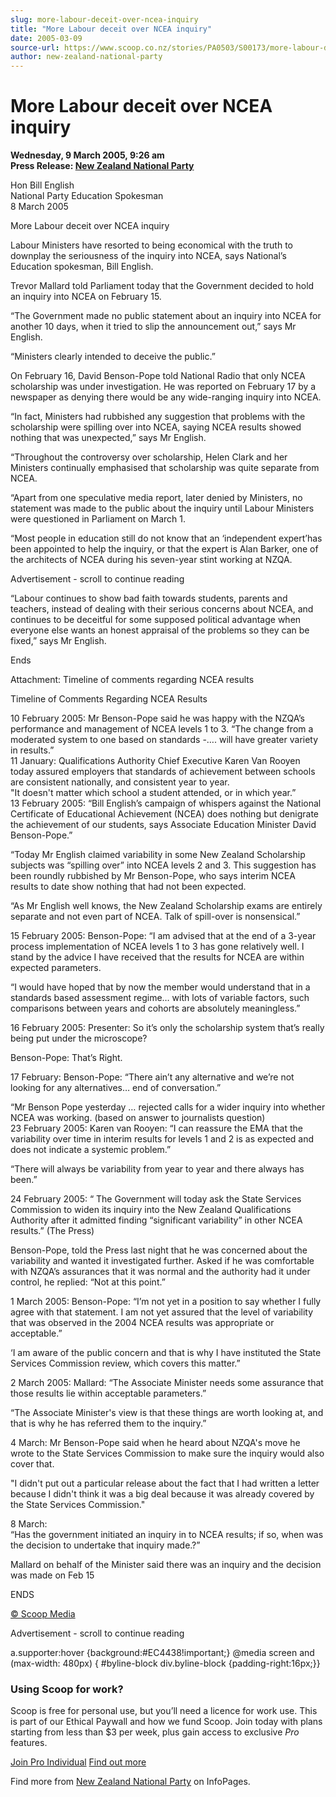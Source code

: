 ```yaml
---
slug: more-labour-deceit-over-ncea-inquiry
title: "More Labour deceit over NCEA inquiry"
date: 2005-03-09
source-url: https://www.scoop.co.nz/stories/PA0503/S00173/more-labour-deceit-over-ncea-inquiry.htm
author: new-zealand-national-party
---
```

More Labour deceit over NCEA inquiry
====================================

**Wednesday, 9 March 2005, 9:26 am**  
**Press Release: [New Zealand National Party](https://info.scoop.co.nz/New_Zealand_National_Party)**

Hon Bill English  
National Party Education Spokesman  
8 March 2005

More Labour deceit over NCEA inquiry

Labour Ministers have resorted to being economical with the truth to downplay the seriousness of the inquiry into NCEA, says National’s Education spokesman, Bill English.

Trevor Mallard told Parliament today that the Government decided to hold an inquiry into NCEA on February 15.

“The Government made no public statement about an inquiry into NCEA for another 10 days, when it tried to slip the announcement out,” says Mr English.

“Ministers clearly intended to deceive the public.”

On February 16, David Benson-Pope told National Radio that only NCEA scholarship was under investigation. He was reported on February 17 by a newspaper as denying there would be any wide-ranging inquiry into NCEA.

“In fact, Ministers had rubbished any suggestion that problems with the scholarship were spilling over into NCEA, saying NCEA results showed nothing that was unexpected,” says Mr English.

“Throughout the controversy over scholarship, Helen Clark and her Ministers continually emphasised that scholarship was quite separate from NCEA.

“Apart from one speculative media report, later denied by Ministers, no statement was made to the public about the inquiry until Labour Ministers were questioned in Parliament on March 1.

“Most people in education still do not know that an ‘independent expert’has been appointed to help the inquiry, or that the expert is Alan Barker, one of the architects of NCEA during his seven-year stint working at NZQA.

Advertisement - scroll to continue reading





“Labour continues to show bad faith towards students, parents and teachers, instead of dealing with their serious concerns about NCEA, and continues to be deceitful for some supposed political advantage when everyone else wants an honest appraisal of the problems so they can be fixed,” says Mr English.

Ends

Attachment: Timeline of comments regarding NCEA results

Timeline of Comments Regarding NCEA Results

  
10 February 2005: Mr Benson-Pope said he was happy with the NZQA’s performance and management of NCEA levels 1 to 3. “The change from a moderated system to one based on standards -…. will have greater variety in results.”  
11 January: Qualifications Authority Chief Executive Karen Van Rooyen today assured employers that standards of achievement between schools are consistent nationally, and consistent year to year.  
"It doesn't matter which school a student attended, or in which year.”  
13 February 2005: “Bill English’s campaign of whispers against the National Certificate of Educational Achievement (NCEA) does nothing but denigrate the achievement of our students, says Associate Education Minister David Benson-Pope.”

“Today Mr English claimed variability in some New Zealand Scholarship subjects was “spilling over” into NCEA levels 2 and 3. This suggestion has been roundly rubbished by Mr Benson-Pope, who says interim NCEA results to date show nothing that had not been expected.

“As Mr English well knows, the New Zealand Scholarship exams are entirely separate and not even part of NCEA. Talk of spill-over is nonsensical.”

15 February 2005: Benson-Pope: “I am advised that at the end of a 3-year process implementation of NCEA levels 1 to 3 has gone relatively well. I stand by the advice I have received that the results for NCEA are within expected parameters.

“I would have hoped that by now the member would understand that in a standards based assessment regime… with lots of variable factors, such comparisons between years and cohorts are absolutely meaningless.”

16 February 2005: Presenter: So it’s only the scholarship system that’s really being put under the microscope?

Benson-Pope: That’s Right.

17 February: Benson-Pope: “There ain’t any alternative and we’re not looking for any alternatives… end of conversation.”

“Mr Benson Pope yesterday … rejected calls for a wider inquiry into whether NCEA was working. (based on answer to journalists question)  
23 February 2005: Karen van Rooyen: “I can reassure the EMA that the variability over time in interim results for levels 1 and 2 is as expected and does not indicate a systemic problem.”

“There will always be variability from year to year and there always has been.”

24 February 2005: “ The Government will today ask the State Services Commission to widen its inquiry into the New Zealand Qualifications Authority after it admitted finding “significant variability” in other NCEA results.” (The Press)

Benson-Pope, told the Press last night that he was concerned about the variability and wanted it investigated further. Asked if he was comfortable with NZQA’s assurances that it was normal and the authority had it under control, he replied: “Not at this point.”

1 March 2005: Benson-Pope: “I’m not yet in a position to say whether I fully agree with that statement. I am not yet assured that the level of variability that was observed in the 2004 NCEA results was appropriate or acceptable.”

‘I am aware of the public concern and that is why I have instituted the State Services Commission review, which covers this matter.”

2 March 2005: Mallard: “The Associate Minister needs some assurance that those results lie within acceptable parameters.”

“The Associate Minister's view is that these things are worth looking at, and that is why he has referred them to the inquiry.”

4 March: Mr Benson-Pope said when he heard about NZQA's move he wrote to the State Services Commission to make sure the inquiry would also cover that.

"I didn't put out a particular release about the fact that I had written a letter because I didn't think it was a big deal because it was already covered by the State Services Commission."

8 March:  
“Has the government initiated an inquiry in to NCEA results; if so, when was the decision to undertake that inquiry made.?”

Mallard on behalf of the Minister said there was an inquiry and the decision was made on Feb 15

ENDS  

[© Scoop Media](http://www.scoop.co.nz/about/terms.html)  

Advertisement - scroll to continue reading



a.supporter:hover {background:#EC4438!important;} @media screen and (max-width: 480px) { #byline-block div.byline-block {padding-right:16px;}}

### Using Scoop for work?

Scoop is free for personal use, but you’ll need a licence for work use. This is part of our Ethical Paywall and how we fund Scoop. Join today with plans starting from less than $3 per week, plus gain access to exclusive _Pro_ features.  
  
[Join Pro Individual](https://pro.scoop.co.nz/Individual/?from=ProIn24) [Find out more](https://pro.scoop.co.nz/using-scoop-for-work/?from=ProIn24)

Find more from [New Zealand National Party](https://info.scoop.co.nz/New_Zealand_National_Party) on InfoPages.